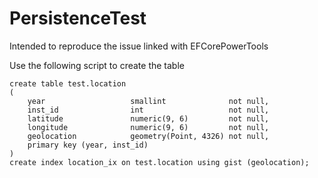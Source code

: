 # PersistenceTest
Intended to reproduce the issue linked with EFCorePowerTools

Use the following script to create the table
```
create table test.location
(
    year                   smallint              not null,
    inst_id                int                   not null,
    latitude               numeric(9, 6)         not null,
    longitude              numeric(9, 6)         not null,
    geolocation            geometry(Point, 4326) not null,
    primary key (year, inst_id)
)
create index location_ix on test.location using gist (geolocation);
```